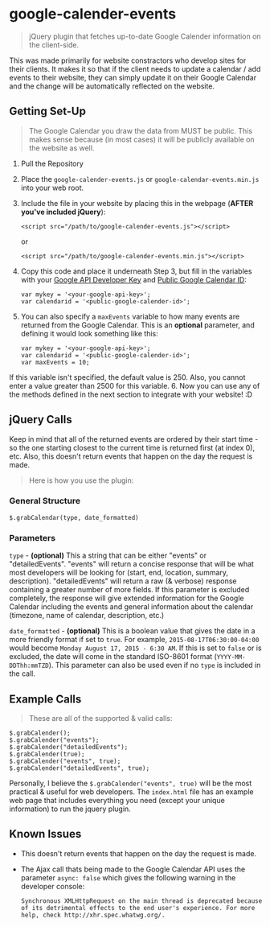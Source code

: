 # google-calender-events
> jQuery plugin that fetches up-to-date Google Calender information on the client-side.

This was made primarily for website constractors who develop sites for their clients. It makes it so that if the client needs to update a calendar / add events to their website, they can simply update it on their Google Calendar and the change will be automatically reflected on the website. 

## Getting Set-Up

> The Google Calendar you draw the data from MUST be public. This makes sense because (in most cases) it will be publicly available on the website as well.

1. Pull the Repository
2. Place the ```google-calender-events.js``` or ```google-calendar-events.min.js``` into your web root.
3. Include the file in your website by placing this in the webpage (**AFTER you've included jQuery**):

	```
	<script src="/path/to/google-calender-events.js"></script>
	```
	or
	```
	<script src="/path/to/google-calender-events.min.js"></script>
	```
4. Copy this code and place it underneath Step 3, but fill in the variables with your [Google API Developer Key](https://console.developers.google.com) and [Public Google Calendar ID](http://wpdocs.philderksen.com/google-calendar-events/getting-started/find-calendar-id/):

	```
	var mykey = '<your-google-api-key>'; 
    var calendarid = '<public-google-calender-id>'; 
	```
5. You can also specify a ```maxEvents``` variable to how many events are returned from the Google Calendar. This is an **optional** parameter, and defining it would look something like this:

	```
	var mykey = '<your-google-api-key>'; 
    var calendarid = '<public-google-calender-id>'; 
    var maxEvents = 10; 
	```

If this variable isn't specified, the default value is 250. Also, you cannot enter a value greater than 2500 for this variable.
6. Now you can use any of the methods defined in the next section to integrate with your website! :D

## jQuery Calls

Keep in mind that all of the returned events are ordered by their start time - so the one starting closest to the current time is returned first (at index 0), etc. Also, this doesn't return events that happen on the day the request is made.

> Here is how you use the plugin:

### General Structure

```$.grabCalendar(type, date_formatted)```

### Parameters

```type``` - **(optional)** This a string that can be either "events" or "detailedEvents". "events" will return a concise response that will be what most developers will be looking for (start, end, location, summary, description). "detailedEvents" will return a raw (& verbose) response containing a greater number of more fields. If this parameter is excluded completely, the response will give extended information for the Google Calendar including the events and general information about the calendar (timezone, name of calendar, description, etc.)

```date_formatted``` - **(optional)** This is a boolean value that gives the date in a more friendly format if set to ```true```. For example, ```2015-08-17T06:30:00-04:00``` would become ```Monday August 17, 2015 - 6:30 AM```. If this is set to ```false``` or is excluded, the date will come in the standard ISO-8601 format (```YYYY-MM-DDThh:mmTZD```). This parameter can also be used even if no ```type``` is included in the call.

## Example Calls

> These are all of the supported & valid calls:

```
$.grabCalender();
$.grabCalender("events");
$.grabCalender("detailedEvents");
$.grabCalender(true);
$.grabCalender("events", true);
$.grabCalender("detailedEvents", true);
```

Personally, I believe the ```$.grabCalender("events", true)``` will be the most practical & useful for web developers. The ```index.html``` file has an example web page that includes everything you need (except your unique information) to run the jquery plugin.

## Known Issues

- This doesn't return events that happen on the day the request is made.
- The Ajax call thats being made to the Google Calendar API uses the parameter ```async: false``` which gives the following warning in the developer console:

	```
	Synchronous XMLHttpRequest on the main thread is deprecated because of its detrimental effects to the end user's experience. For more help, check http://xhr.spec.whatwg.org/.
	```
